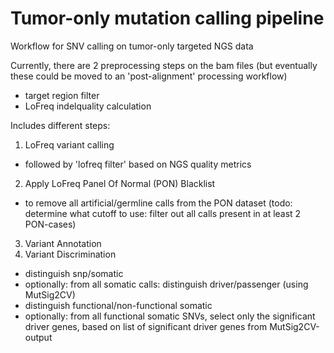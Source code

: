 # Tumor-only mutation calling pipeline
Workflow for SNV calling on tumor-only targeted NGS data

Currently, there are 2 preprocessing steps on the bam files
(but eventually these could be moved to an 'post-alignment' processing workflow) 
- target region filter
- LoFreq indelquality calculation

Includes different steps:
1. LoFreq variant calling
- followed by 'lofreq filter' based on NGS quality metrics
2. Apply LoFreq Panel Of Normal (PON) Blacklist
- to remove all artificial/germline calls from the PON dataset
(todo: determine what cutoff to use: filter out all calls present in at least 2 PON-cases)
3. Variant Annotation
4. Variant Discrimination
- distinguish snp/somatic
- optionally: from all somatic calls: distinguish driver/passenger (using MutSig2CV)
- distinguish functional/non-functional somatic
- optionally: from all functional somatic SNVs, select only the significant driver genes, based on list of significant driver genes from MutSig2CV-output


